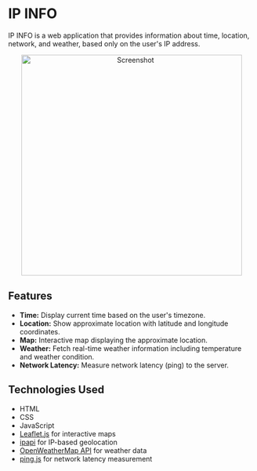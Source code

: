 # IP INFO

IP INFO is a web application that provides information about time, location, network, and weather, based only on the user's IP address.


<p align="center">
    <img src="https://github.com/sankeer28/IP-INFO/assets/112449287/3d7980a0-7d7b-44cd-b5b2-241939b6724d" alt="Screenshot" width="450">
</p>

## Features

- **Time:** Display current time based on the user's timezone.
- **Location:** Show approximate location with latitude and longitude coordinates.
- **Map:** Interactive map displaying the approximate location.
- **Weather:** Fetch real-time weather information including temperature and weather condition.
- **Network Latency:** Measure network latency (ping) to the server.

## Technologies Used

- HTML
- CSS
- JavaScript
- [Leaflet.js](https://leafletjs.com/) for interactive maps
- [ipapi](https://ipapi.co/) for IP-based geolocation
- [OpenWeatherMap API](https://openweathermap.org/api) for weather data
- [ping.js](https://www.npmjs.com/package/ping.js) for network latency measurement


